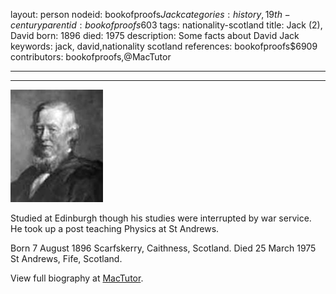 layout: person
nodeid: bookofproofs$Jack
categories: history,19th-century
parentid: bookofproofs$603
tags: nationality-scotland
title: Jack (2), David
born: 1896
died: 1975
description: Some facts about David Jack
keywords: jack, david,nationality scotland
references: bookofproofs$6909
contributors: bookofproofs,@MacTutor

---


---

![Jack.jpg](https://github.com/bookofproofs/bookofproofs.github.io/blob/main/_sources/_assets/images/portraits/Jack.jpg?raw=true)

Studied at Edinburgh though his studies were interrupted by war service. He took up a post teaching Physics at St Andrews.

Born 7 August 1896 Scarfskerry, Caithness, Scotland. Died 25 March 1975 St Andrews, Fife, Scotland.


View full biography at [MacTutor](https://mathshistory.st-andrews.ac.uk/Biographies/Jack/).
